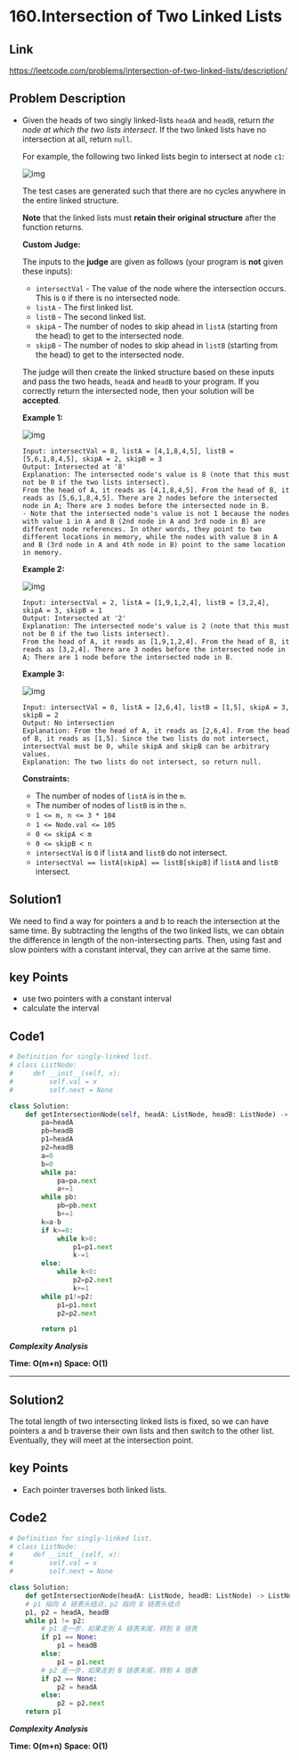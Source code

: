 # 160.Intersection of Two Linked Lists

## Link

https://leetcode.com/problems/intersection-of-two-linked-lists/description/

## Problem Description

- Given the heads of two singly linked-lists `headA` and `headB`, return *the node at which the two lists intersect*. If the two linked lists have no intersection at all, return `null`.

  For example, the following two linked lists begin to intersect at node `c1`:

  ![img](https://assets.leetcode.com/uploads/2021/03/05/160_statement.png)

  The test cases are generated such that there are no cycles anywhere in the entire linked structure.

  **Note** that the linked lists must **retain their original structure** after the function returns.

  **Custom Judge:**

  The inputs to the **judge** are given as follows (your program is **not** given these inputs):

  - `intersectVal` - The value of the node where the intersection occurs. This is `0` if there is no intersected node.
  - `listA` - The first linked list.
  - `listB` - The second linked list.
  - `skipA` - The number of nodes to skip ahead in `listA` (starting from the head) to get to the intersected node.
  - `skipB` - The number of nodes to skip ahead in `listB` (starting from the head) to get to the intersected node.

  The judge will then create the linked structure based on these inputs and pass the two heads, `headA` and `headB` to your program. If you correctly return the intersected node, then your solution will be **accepted**.

   

  **Example 1:**

  ![img](https://assets.leetcode.com/uploads/2021/03/05/160_example_1_1.png)

  ```
  Input: intersectVal = 8, listA = [4,1,8,4,5], listB = [5,6,1,8,4,5], skipA = 2, skipB = 3
  Output: Intersected at '8'
  Explanation: The intersected node's value is 8 (note that this must not be 0 if the two lists intersect).
  From the head of A, it reads as [4,1,8,4,5]. From the head of B, it reads as [5,6,1,8,4,5]. There are 2 nodes before the intersected node in A; There are 3 nodes before the intersected node in B.
  - Note that the intersected node's value is not 1 because the nodes with value 1 in A and B (2nd node in A and 3rd node in B) are different node references. In other words, they point to two different locations in memory, while the nodes with value 8 in A and B (3rd node in A and 4th node in B) point to the same location in memory.
  ```

  **Example 2:**

  ![img](https://assets.leetcode.com/uploads/2021/03/05/160_example_2.png)

  ```
  Input: intersectVal = 2, listA = [1,9,1,2,4], listB = [3,2,4], skipA = 3, skipB = 1
  Output: Intersected at '2'
  Explanation: The intersected node's value is 2 (note that this must not be 0 if the two lists intersect).
  From the head of A, it reads as [1,9,1,2,4]. From the head of B, it reads as [3,2,4]. There are 3 nodes before the intersected node in A; There are 1 node before the intersected node in B.
  ```

  **Example 3:**

  ![img](https://assets.leetcode.com/uploads/2021/03/05/160_example_3.png)

  ```
  Input: intersectVal = 0, listA = [2,6,4], listB = [1,5], skipA = 3, skipB = 2
  Output: No intersection
  Explanation: From the head of A, it reads as [2,6,4]. From the head of B, it reads as [1,5]. Since the two lists do not intersect, intersectVal must be 0, while skipA and skipB can be arbitrary values.
  Explanation: The two lists do not intersect, so return null.
  ```

   

  **Constraints:**

  - The number of nodes of `listA` is in the `m`.
  - The number of nodes of `listB` is in the `n`.
  - `1 <= m, n <= 3 * 104`
  - `1 <= Node.val <= 105`
  - `0 <= skipA < m`
  - `0 <= skipB < n`
  - `intersectVal` is `0` if `listA` and `listB` do not intersect.
  - `intersectVal == listA[skipA] == listB[skipB]` if `listA` and `listB` intersect.

## Solution1

We need to find a way for pointers a and b to reach the intersection at the same time. By subtracting the lengths of the two linked lists, we can obtain the difference in length of the non-intersecting parts. Then, using fast and slow pointers with a constant interval, they can arrive at the same time.

## key Points

* use two pointers with a constant interval
* calculate the interval

## Code1

``` py
# Definition for singly-linked list.
# class ListNode:
#     def __init__(self, x):
#         self.val = x
#         self.next = None

class Solution:
    def getIntersectionNode(self, headA: ListNode, headB: ListNode) -> Optional[ListNode]:
        pa=headA
        pb=headB
        p1=headA
        p2=headB
        a=0
        b=0
        while pa:
            pa=pa.next
            a+=1
        while pb:
            pb=pb.next
            b+=1
        k=a-b
        if k>=0:
            while k>0:
                p1=p1.next
                k-=1
        else:
            while k<0:
                p2=p2.next
                k+=1
        while p1!=p2:
            p1=p1.next
            p2=p2.next

        return p1
```

***Complexity Analysis***

**Time: O(m+n)**
**Space: O(1)**

---



## Solution2

The total length of two intersecting linked lists is fixed, so we can have pointers a and b traverse their own lists and then switch to the other list. Eventually, they will meet at the intersection point.

## key Points

* Each pointer traverses both linked lists.

## Code2

``` py
# Definition for singly-linked list.
# class ListNode:
#     def __init__(self, x):
#         self.val = x
#         self.next = None

class Solution:
    def getIntersectionNode(headA: ListNode, headB: ListNode) -> ListNode:
    # p1 指向 A 链表头结点，p2 指向 B 链表头结点
    p1, p2 = headA, headB
    while p1 != p2:
        # p1 走一步，如果走到 A 链表末尾，转到 B 链表
        if p1 == None:
            p1 = headB
        else:
            p1 = p1.next
        # p2 走一步，如果走到 B 链表末尾，转到 A 链表
        if p2 == None:
            p2 = headA
        else:
            p2 = p2.next
    return p1
```

***Complexity Analysis***

**Time: O(m+n)**
**Space: O(1)**

